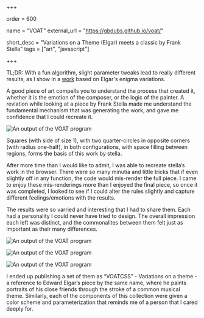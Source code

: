+++

order = 600

name = "VOAT"
external_url = "https://gbdubs.github.io/voat/"

short_desc = "Variations on a Theme (Elgar) meets a classic by Frank Stella"
tags = ["art", "javascript"]

+++

TL;DR: With a fun algorithm, slight parameter tweaks lead to really different results, as I show in a [work](https://gbdubs.github.io/voat/) based on Elgar's enigma variations.

A good piece of art compells you to understand the process that created it, whether it is the emotion of the composer, or the logic of the painter. A revlation while looking at a piece by Frank Stella made me understand the fundamental mechanism that was generating the work, and gave me confidence that I could recreate it.

![An output of the VOAT program](../img/voat_1.png)

Squares (with side of size 1), with two quarter-circles in opposite corners (with radius one-half), in both configurations, with space filling between regions, forms the basis of this work by stella.

After more time than I would like to admit, I was able to recreate stella’s work in the browser.  There were so many minutia and little tricks that if even slightly off in any function, the code would mis-render the full piece.  I came to enjoy these mis-renderings more than I enjoyed the final piece, so once it was completed, I looked to see if I could alter the rules slightly and capture different feelings/emotions with the results.

The results were so varried and interesting that I had to share them.  Each had a personality I could never have tried to design.  The overall impression each left was distinct, and the commonalites between them felt just as important as their many differences. 

![An output of the VOAT program](../img/voat_2.png)

![An output of the VOAT program](../img/voat_3.png)

![An output of the VOAT program](../img/voat_4.png)

I ended up publishing a set of them as “VOATCSS” - Variations on a theme - a reference to Edward Elgar’s piece by the same name, where he paints portraits of his close friends through the stroke of a common musical theme. Similarly, each of the components of this collection were given a color scheme and parameterization that reminds me of a person that I cared deeply for.


